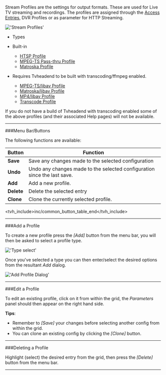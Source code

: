 Stream Profiles are the settings for output formats. These are used for Live TV
streaming and recordings. The profiles are assigned through 
the [Access Entries](class/access),
DVR Profiles or as parameter for HTTP Streaming.

!['Stream Profiles'](static/img/doc/configstreamprofiles.png)

* Types
 * Built-in
   - [HTSP Profile](class/profile-htsp)
   - [MPEG-TS Pass-thru Profile](class/profile-mpegts)
   - [Matroska Profile](class/profile-matroska)

 * Requires Tvheadend to be built with transcoding/ffmpeg enabled.
   - [MPEG-TS/libav Profile](class/profile-libav-mpegts)
   - [Matroska/libav Profile](class/profile-libav-matroska)
   - [MP4/libav Profile](class/profile-libav-mp4)
   - [Transcode Profile](class/profile-transcode)
   
If you do not have a build of Tvheadend with transcoding enabled 
some of the above profiles (and their associated Help pages) will not 
be available.

---

###Menu Bar/Buttons

The following functions are available:

Button              | Function
--------------------|---------
**Save**            | Save any changes made to the selected configuration
**Undo**            | Undo any changes made to the selected configuration since the last save.
**Add**             | Add a new profile.
**Delete**          | Delete the selected entry
**Clone**           | Clone the currently selected profile.

<tvh_include>inc/common_button_table_end</tvh_include>

---

###Add a Profile

To create a new profile press the *[Add]* button from the 
menu bar, you will then be asked to select a profile type. 

!['Type select'](static/img/doc/streamprofiletypeselect.png)

Once you've selected a type you can then enter/select the desired options from the 
resultant *Add* dialog.

!['Add Profile Dialog'](static/img/doc/addprofiledialog.png)

---

###Edit a Profile

To edit an existing profile, click on it from within the grid, the 
*Parameters* panel should then appear on the right hand side.

**Tips**: 
* Remember to *[Save]* your changes before selecting another config 
from within the grid.
* You can clone an existing config by clicking the *[Clone]* 
button.

---

###Deleting a Profile

Highlight (select) the desired entry from the grid, then press the 
*[Delete]* button from the menu bar. 

---

